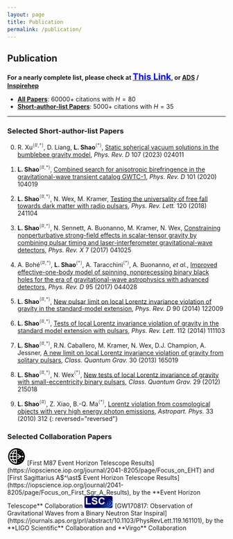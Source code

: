 ```yaml
---
layout: page
title: Publication
permalink: /publication/
---
```


<style>
table {
  font-family: arial, sans-serif;
  border-collapse: collapse;
  width: 100%;
}

td, th {
  border: 1px solid #dddddd;
  text-align: left;
  padding: 8px;
}

tr:nth-child(odd) {
  background-color: #dddddd;
}
</style>

<p></p>

## <b>Publication</b>

**For a nearly complete list, please check at [<big><big><font color="blue">This Link</font></big></big>](https://friendshao.github.io/docs/publist), or [ADS](https://ui.adsabs.harvard.edu/#/public-libraries/_Wy76FR4TQutMoiU0wKO_g) / [Inspirehep](https://inspirehep.net/literature?sort=mostrecent&size=25&page=1&q=author%3ALi.Jing.Shao.1#with-citation-summary)**

- [**All Papers**](https://inspirehep.net/literature?sort=mostrecent&size=25&page=1&q=author%3ALi.Jing.Shao.1#with-citation-summary): $60000+$ citations with $H=80$ 
- [**Short-author-list Papers**](https://inspirehep.net/literature?sort=mostrecent&size=25&page=1&q=author%3ALi.Jing.Shao.1%20AND%20not%20cn%3A%2A&ui-citation-summary=true): $5000+$ citations with $H=35$

---

<p></p>

### **Selected Short-author-list Papers**

0. R. Xu<font color="#5c5c5c"><sup>(#,$\ast$)</sup></font>, D. Liang, **L.
Shao**<font color="#5c5c5c"><sup>($\ast$)</sup></font>, [Static spherical vacuum
solutions in the bumblebee gravity model](https://arxiv.org/abs/2209.02209),
*Phys. Rev. D* 107 (2023) 024011
<span class="__dimensions_badge_embed__" data-doi="10.1103/PhysRevD.107.024011" data-style="small_rectangle"></span>

0. **L. Shao**<font color="#5c5c5c"><sup>(#,$\ast$)</sup></font>, [Combined
search for anisotropic birefringence in the gravitational-wave transient catalog
GWTC-1](https://arxiv.org/abs/2002.01185), *Phys. Rev. D* 101 (2020) 104019
<span class="__dimensions_badge_embed__" data-doi="10.1103/PhysRevD.101.104019" data-style="small_rectangle"></span>

0. **L. Shao**<font color="#5c5c5c"><sup>(#,$\ast$)</sup></font>, N. Wex,
M. Kramer, [Testing the universality of free fall towards dark matter with
radio pulsars](https://arxiv.org/abs/1805.08408), *Phys. Rev. Lett.* 120 (2018) 241104
<span class="__dimensions_badge_embed__" data-doi="10.1103/PhysRevLett.120.241104" data-style="small_rectangle"></span>

0. **L. Shao**<font color="#5c5c5c"><sup>(#,$\ast$)</sup></font>, N.  Sennett,
A. Buonanno, M. Kramer, N. Wex, [Constraining nonperturbative strong-field
effects in scalar-tensor gravity by combining pulsar timing and
laser-interferometer gravitational-wave
detectors](https://arxiv.org/abs/1704.07561), *Phys. Rev. X* 7 (2017) 041025
<span class="__dimensions_badge_embed__" data-doi="10.1103/PhysRevX.7.041025" data-style="small_rectangle"></span>

0. A. Bohé<font color="#5c5c5c"><sup>(#,$\ast$)</sup></font>, **L.  Shao**<font
color="#5c5c5c"><sup>($\ast$)</sup></font>, A. Taracchini<font
color="#5c5c5c"><sup>($\ast$)</sup></font>, A. Buonanno, *et al.*, [Improved
effective-one-body model of spinning, nonprecessing binary black holes for the
era of gravitational-wave astrophysics with advanced
detectors](https://arxiv.org/abs/1611.03703), *Phys. Rev. D* 95 (2017) 044028
<span class="__dimensions_badge_embed__" data-doi="10.1103/PhysRevD.95.044028" data-style="small_rectangle"></span>

0. **L. Shao**<font color="#5c5c5c"><sup>(#,$\ast$)</sup></font>, [New pulsar
limit on local Lorentz invariance violation of gravity in the standard-model
extension](https://arxiv.org/abs/1412.2320), *Phys. Rev. D* 90 (2014) 122009
<span class="__dimensions_badge_embed__" data-doi="10.1103/PhysRevD.90.122009" data-style="small_rectangle"></span>

0. **L. Shao**<font color="#5c5c5c"><sup>(#,$\ast$)</sup></font>, [Tests of
local Lorentz invariance violation of gravity in the standard model extension
with pulsars](https://arxiv.org/abs/1402.6452), *Phys. Rev. Lett.* 112 (2014)
111103
<span class="__dimensions_badge_embed__" data-doi="10.1103/PhysRevLett.112.111103" data-style="small_rectangle"></span>

0. **L. Shao**<font color="#5c5c5c"><sup>(#,$\ast$)</sup></font>, R.N.
Caballero, M. Kramer, N. Wex, D.J. Champion, A. Jessner, [A new limit on local
Lorentz invariance violation of gravity from solitary
pulsars](https://arxiv.org/abs/1307.2552), *Class. Quantum Grav.* 30 (2013)
165019
<span class="__dimensions_badge_embed__" data-doi="10.1088/0264-9381/30/16/165019" data-style="small_rectangle"></span>

0. **L. Shao**<font color="#5c5c5c"><sup>(#,$\ast$)</sup></font>, N.  Wex<font
color="#5c5c5c"><sup>($\ast$)</sup></font>, [New tests of local Lorentz
invariance of gravity with small-eccentricity binary
pulsars](https://arxiv.org/abs/1209.4503), *Class. Quantum Grav.* 29 (2012)
215018
<span class="__dimensions_badge_embed__" data-doi="10.1088/0264-9381/29/21/215018" data-style="small_rectangle"></span>

0. **L. Shao**<font color="#5c5c5c"><sup>(#)</sup></font>, Z. Xiao, B.-Q.
Ma<font color="#5c5c5c"><sup>($\ast$)</sup></font>, [Lorentz violation from
cosmological objects with very high energy photon
emissions](https://arxiv.org/abs/0911.2276), *Astropart. Phys.* 33 (2010) 312
<span class="__dimensions_badge_embed__" data-doi="10.1016/j.astropartphys.2010.03.003" data-style="small_rectangle"></span> 
{: reversed="reversed"}

<!-- 

0. Y. Gao<font color="#5c5c5c"><sup>(#)</sup></font>, X.-Y. Lai, **L.
Shao**<font color="#5c5c5c"><sup>($\ast$)</sup></font>, R.-X. Xu<font
color="#5c5c5c"><sup>($\ast$)</sup></font>, [Rotation and deformation of
strangeon stars in the Lennard-Jones model](https://arxiv.org/abs/2109.13234),
*Mon. Not. R. Astron. Soc.* 509 (2022) 2758
<span class="__dimensions_badge_embed__" data-doi="10.1093/mnras/stab3181" data-style="small_rectangle"></span>

0. Z. Wang<font color="#5c5c5c"><sup>(#)</sup></font>, **L. Shao**<font
color="#5c5c5c"><sup>($\ast$)</sup></font>, C. Liu, [New limits on the
Lorentz/CPT symmetry through fifty gravitational-wave
events](https://arxiv.org/abs/2108.02974), *Astrophys. J.* 921 (2021) 158
<span class="__dimensions_badge_embed__" data-doi="10.3847/1538-4357/ac223c" data-style="small_rectangle"></span>

0. **L. Shao**<font color="#5c5c5c"><sup>(#,$\ast$)</sup></font>, N. Wex, S.-Y.
Zhou, [New graviton mass bound from binary
pulsars](https://arxiv.org/abs/2007.04531), *Phys. Rev. D* 102 (2020) 024069
<span class="__dimensions_badge_embed__" data-doi="10.1103/PhysRevD.102.024069" data-style="small_rectangle"></span>

0. **L. Shao**<font color="#5c5c5c"><sup>(#,$\ast$)</sup></font>, Q.G.
Bailey<font color="#5c5c5c"><sup>($\ast$)</sup></font>, [Testing the
gravitational weak equivalence principle in the standard-model extension
with binary pulsars](https://arxiv.org/abs/1903.11760), *Phys. Rev. D* 99
(2019) 084017
<span class="__dimensions_badge_embed__" data-doi="10.1103/PhysRevD.99.084017" data-style="small_rectangle"></span>

0. **L. Shao**<font color="#5c5c5c"><sup>(#,$\ast$)</sup></font>, Q.G.
Bailey<font color="#5c5c5c"><sup>($\ast$)</sup></font>, [Testing
velocity-dependent CPT-violating gravitational forces with radio
pulsars](https://arxiv.org/abs/1810.06332), *Phys. Rev. D* 98 (2018) 084049
<span class="__dimensions_badge_embed__" data-doi="10.1103/PhysRevD.98.084049" data-style="small_rectangle"></span>

0. **L. Shao**<font color="#5c5c5c"><sup>(#,$\ast$)</sup></font>, B.  Zhang<font
color="#5c5c5c"><sup>($\ast$)</sup></font>, [Bayesian framework to constrain the
photon mass with a catalog of fast radio
bursts](https://arxiv.org/abs/1705.01278), *Phys. Rev. D* 95 (2017) 123010
<span class="__dimensions_badge_embed__" data-doi="10.1103/PhysRevD.95.123010" data-style="small_rectangle"></span>

0. **L. Shao**<font color="#5c5c5c"><sup>(#,$\ast$)</sup></font>, N.  Wex<font
color="#5c5c5c"><sup>($\ast$)</sup></font>, [Tests of gravitational symmetries
with radio pulsars](https://arxiv.org/abs/1604.03662), *Sci. China Phys. Mech.
Astron.* 59 (2016) 699501
<span class="__dimensions_badge_embed__" data-doi="10.1007/s11433-016-0087-6" data-style="small_rectangle"></span>

0. **L. Shao**<font color="#5c5c5c"><sup>(#,$\ast$)</sup></font>, [Testing
the strong equivalence principle with the triple pulsar PSR
J0337+1715](https://arxiv.org/abs/1602.05725), *Phys. Rev. D* 93 (2016) 084023
<span class="__dimensions_badge_embed__" data-doi="10.1103/PhysRevD.93.084023" data-style="small_rectangle"></span>

0. **L. Shao**<font color="#5c5c5c"><sup>(#,$\ast$)</sup></font>, N.  Wex<font
color="#5c5c5c"><sup>($\ast$)</sup></font>, [New limits on the violation of
local position invariance of gravity](https://arxiv.org/abs/1307.2637), *Class.
Quantum Grav.* 30 (2013) 165020
<span class="__dimensions_badge_embed__" data-doi="10.1088/0264-9381/30/16/165020" data-style="small_rectangle"></span>

0. **L. Shao**<font color="#5c5c5c"><sup>(#)</sup></font>, B.-Q. Ma<font
color="#5c5c5c"><sup>($\ast$)</sup></font>, [The significant digit law in
statistical physics](https://arxiv.org/abs/1005.0660), *Physica A* 389 (2010) 3109
<span class="__dimensions_badge_embed__" data-doi="10.1016/j.physa.2010.04.021" data-style="small_rectangle"></span>

-->

### **Selected Collaboration Papers**

<img src="EHT.png" alt="EHT" style="height:40px;">
[First M87 Event Horizon Telescope
Results](https://iopscience.iop.org/journal/2041-8205/page/Focus_on_EHT) and 
[First Sagittarius A$^\ast$ Event Horizon Telescope
Results](https://iopscience.iop.org/journal/2041-8205/page/Focus_on_First_Sgr_A_Results),
by the **Event Horizon Telescope** Collaboration
<span class="__dimensions_badge_embed__" data-doi="10.3847/2041-8213/ab0ec7" data-style="small_rectangle"></span>

<img src="LSC.png" alt="LSC" style="height:28px;">
[GW170817:
   Observation of Gravitational Waves from a Binary Neutron Star
Inspiral](https://journals.aps.org/prl/abstract/10.1103/PhysRevLett.119.161101),
by the **LIGO Scientific** Collaboration and **Virgo** Collaboration
<span class="__dimensions_badge_embed__" data-doi="10.1103/PhysRevLett.119.161101" data-style="small_rectangle"></span>




<script type="text/x-mathjax-config">
  MathJax.Hub.Config({
    tex2jax: {
      inlineMath: [ ['$','$'] ],
      processEscapes: true
    }
  });
</script>
<script type="text/javascript" src="https://cdn.mathjax.org/mathjax/latest/MathJax.js?config=TeX-AMS-MML_HTMLorMML">
</script>

<script async src="https://badge.dimensions.ai/badge.js" charset="utf-8"></script>
